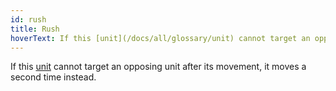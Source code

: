 ```yaml
---
id: rush
title: Rush
hoverText: If this [unit](/docs/all/glossary/unit) cannot target an opposing unit after its movement, it moves a second time instead.
---
```


If this [unit](/docs/all/glossary/unit) cannot target an opposing unit after its movement, it moves a second time instead.
